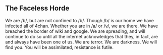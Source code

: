 ## The Faceless Horde ##

We are /b/, but are not confined to /b/. Though /b/ is our home we have infected all of 4chan. Whether you are in /a/ or /v/, we are there. We have breached the border of wiki and google. We are spreading, and will continue to do so until all the internet acknowledges that they, in fact, are and always have been one of us. We are terror. We are darkness. We will find you. You will be assimilated, resistance is futile.
